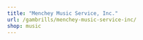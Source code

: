 ```yaml
---
title: "Menchey Music Service, Inc."
url: /gambrills/menchey-music-service-inc/
shop: music
---
```

